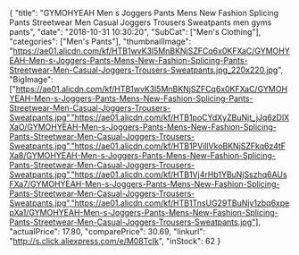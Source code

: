 {
	"title": "GYMOHYEAH Men s Joggers Pants Mens New Fashion Splicing Pants Streetwear Men Casual Joggers Trousers Sweatpants men gyms pants",
	"date": "2018-10-31 10:30:20",
	"SubCat": ["Men's Clothing"],
	"categories": ["Men's Pants"],
	"thumbnailImage": "https://ae01.alicdn.com/kf/HTB1wvK3l5MnBKNjSZFCq6x0KFXaC/GYMOHYEAH-Men-s-Joggers-Pants-Mens-New-Fashion-Splicing-Pants-Streetwear-Men-Casual-Joggers-Trousers-Sweatpants.jpg_220x220.jpg",
	"BigImage": ["https://ae01.alicdn.com/kf/HTB1wvK3l5MnBKNjSZFCq6x0KFXaC/GYMOHYEAH-Men-s-Joggers-Pants-Mens-New-Fashion-Splicing-Pants-Streetwear-Men-Casual-Joggers-Trousers-Sweatpants.jpg","https://ae01.alicdn.com/kf/HTB1poCYdXyZBuNjt_jJq6zDlXXaO/GYMOHYEAH-Men-s-Joggers-Pants-Mens-New-Fashion-Splicing-Pants-Streetwear-Men-Casual-Joggers-Trousers-Sweatpants.jpg","https://ae01.alicdn.com/kf/HTB1PVillVkoBKNjSZFkq6z4tFXa8/GYMOHYEAH-Men-s-Joggers-Pants-Mens-New-Fashion-Splicing-Pants-Streetwear-Men-Casual-Joggers-Trousers-Sweatpants.jpg","https://ae01.alicdn.com/kf/HTB1Vj4rHb1YBuNjSszhq6AUsFXa7/GYMOHYEAH-Men-s-Joggers-Pants-Mens-New-Fashion-Splicing-Pants-Streetwear-Men-Casual-Joggers-Trousers-Sweatpants.jpg","https://ae01.alicdn.com/kf/HTB1TnsUG29TBuNjy1zbq6xpepXa1/GYMOHYEAH-Men-s-Joggers-Pants-Mens-New-Fashion-Splicing-Pants-Streetwear-Men-Casual-Joggers-Trousers-Sweatpants.jpg"],
	"actualPrice": 17.80,
	"comparePrice": 30.69,
	"linkurl": "http://s.click.aliexpress.com/e/M08TcIk",
	"inStock": 62
}
